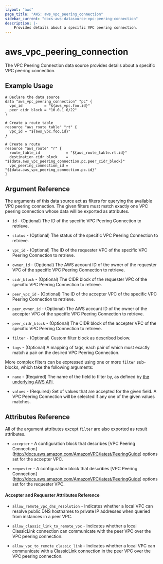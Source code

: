 ```yaml
---
layout: "aws"
page_title: "AWS: aws_vpc_peering_connection"
sidebar_current: "docs-aws-datasource-vpc-peering-connection"
description: |-
    Provides details about a specific VPC peering connection.
---
```


# aws\_vpc\_peering\_connection

The VPC Peering Connection data source provides details about
a specific VPC peering connection.

## Example Usage

```hcl
# Declare the data source
data "aws_vpc_peering_connection" "pc" {
  vpc_id          = "${aws_vpc.foo.id}"
  peer_cidr_block = "10.0.1.0/22"
}

# Create a route table
resource "aws_route_table" "rt" {
  vpc_id = "${aws_vpc.foo.id}"
}

# Create a route
resource "aws_route" "r" {
  route_table_id            = "${aws_route_table.rt.id}"
  destination_cidr_block    = "${data.aws_vpc_peering_connection.pc.peer_cidr_block}"
  vpc_peering_connection_id = "${data.aws_vpc_peering_connection.pc.id}"
}
```

## Argument Reference

The arguments of this data source act as filters for querying the available VPC peering connection.
The given filters must match exactly one VPC peering connection whose data will be exported as attributes.

* `id` - (Optional) The ID of the specific VPC Peering Connection to retrieve.

* `status` - (Optional) The status of the specific VPC Peering Connection to retrieve.

* `vpc_id` - (Optional) The ID of the requester VPC of the specific VPC Peering Connection to retrieve.

* `owner_id` - (Optional) The AWS account ID of the owner of the requester VPC of the specific VPC Peering Connection to retrieve.

* `cidr_block` - (Optional) The CIDR block of the requester VPC of the specific VPC Peering Connection to retrieve.

* `peer_vpc_id` - (Optional) The ID of the accepter VPC of the specific VPC Peering Connection to retrieve.

* `peer_owner_id` - (Optional) The AWS account ID of the owner of the accepter VPC of the specific VPC Peering Connection to retrieve.

* `peer_cidr_block` - (Optional) The CIDR block of the accepter VPC of the specific VPC Peering Connection to retrieve.

* `filter` - (Optional) Custom filter block as described below.

* `tags` - (Optional) A mapping of tags, each pair of which must exactly match
  a pair on the desired VPC Peering Connection.

More complex filters can be expressed using one or more `filter` sub-blocks,
which take the following arguments:

* `name` - (Required) The name of the field to filter by, as defined by
  [the underlying AWS API](http://docs.aws.amazon.com/AWSEC2/latest/APIReference/API_DescribeVpcPeeringConnections.html).

* `values` - (Required) Set of values that are accepted for the given field.
  A VPC Peering Connection will be selected if any one of the given values matches.

## Attributes Reference

All of the argument attributes except `filter` are also exported as result attributes.

* `accepter` - A configuration block that describes [VPC Peering Connection]
(http://docs.aws.amazon.com/AmazonVPC/latest/PeeringGuide) options set for the accepter VPC.

* `requester` - A configuration block that describes [VPC Peering Connection]
(http://docs.aws.amazon.com/AmazonVPC/latest/PeeringGuide) options set for the requester VPC.

#### Accepter and Requester Attributes Reference

* `allow_remote_vpc_dns_resolution` - Indicates whether a local VPC can resolve public DNS hostnames to
private IP addresses when queried from instances in a peer VPC.

* `allow_classic_link_to_remote_vpc` - Indicates whether a local ClassicLink connection can communicate
with the peer VPC over the VPC peering connection.

* `allow_vpc_to_remote_classic_link` - Indicates whether a local VPC can communicate with a ClassicLink
connection in the peer VPC over the VPC peering connection.
